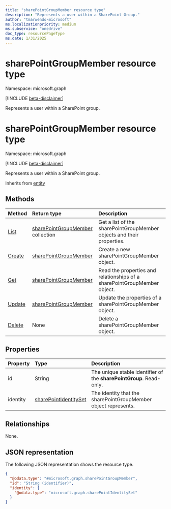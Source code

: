 ```yaml
---
title: "sharePointGroupMember resource type"
description: "Represents a user within a SharePoint Group."
author: "tmarwendo-microsoft"
ms.localizationpriority: medium
ms.subservice: "onedrive"
doc_type: resourcePageType
ms.date: 1/31/2025
---
```


# sharePointGroupMember resource type

Namespace: microsoft.graph

[!INCLUDE [beta-disclaimer](../../includes/beta-disclaimer.md)]

Represents a user within a SharePoint group.

# sharePointGroupMember resource type

Namespace: microsoft.graph

[!INCLUDE [beta-disclaimer](../../includes/beta-disclaimer.md)]

Represents a user within a SharePoint group.

Inherits from [entity](../resources/entity.md)

## Methods
|Method|Return type|Description|
|:---|:---|:---|
|[List](../api/sharepointgroup-list-members.md)|[sharePointGroupMember](../resources/sharepointgroupmember.md) collection|Get a list of the sharePointGroupMember objects and their properties.|
|[Create](../api/sharepointgroup-post-members.md)|[sharePointGroupMember](../resources/sharepointgroupmember.md)|Create a new sharePointGroupMember object.|
|[Get](../api/sharepointgroupmember-get.md)|[sharePointGroupMember](../resources/sharepointgroupmember.md)|Read the properties and relationships of a sharePointGroupMember object.|
|[Update](../api/sharepointgroupmember-update.md)|[sharePointGroupMember](../resources/sharepointgroupmember.md)|Update the properties of a sharePointGroupMember object.|
|[Delete](../api/sharepointgroup-delete-members.md)|None|Delete a sharePointGroupMember object.|

## Properties
|Property|Type|Description|
|:---|:---|:---|
|id|String|The unique stable identifier of the **sharePointGroup**. Read-only.|
|identity|[sharePointIdentitySet](../resources/sharepointidentityset.md)|The identity that the sharePointGroupMember object represents. |

## Relationships
None.

## JSON representation
The following JSON representation shows the resource type.
<!-- {
  "blockType": "resource",
  "keyProperty": "id",
  "@odata.type": "microsoft.graph.sharePointGroupMember",
  "openType": false
}
-->
``` json
{
  "@odata.type": "#microsoft.graph.sharePointGroupMember",
  "id": "String (identifier)",
  "identity": {
    "@odata.type": "microsoft.graph.sharePointIdentitySet"
  }
}
```